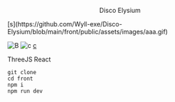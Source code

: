 <p align="center"> Disco Elysium </p>
[s](https://github.com/Wyll-exe/Disco-Elysium/blob/main/front/public/assets/images/aaa.gif)

![B](https://64.media.tumblr.com/1cd90c4887588dc514a329c9a4b67b46/05ebda33b8189dc5-56/s500x750/139c0b87b243f47598f72c37bb9af23ce1a5dc86.gif)
![c](https://64.media.tumblr.com/1cd90c4887588dc514a329c9a4b67b46/05ebda33b8189dc5-56/s500x750/139c0b87b243f47598f72c37bb9af23ce1a5dc86.gif)
[c](https://64.media.tumblr.com/1cd90c4887588dc514a329c9a4b67b46/05ebda33b8189dc5-56/s500x750/139c0b87b243f47598f72c37bb9af23ce1a5dc86.gif)

ThreeJS
React

```
git clone 
cd front
npm i
npm run dev
```
